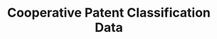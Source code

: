 ---
layout: default
bigquery: https://console.cloud.google.com/bigquery?p=patents-public-data&d=cpc&page=dataset
citation: '“Cooperative Patent Classification” by the EPO and USPTO, for public use. '
contributors:
- EPO
- USPTO
cost: None
description: Cooperative Patent Classification Data contains the scheme and definitions
  of the Cooperative Patent Classification system for classifying patent documents.
  The CPC is the result of a partnership between the EPO and the USPTO in their joint
  effort to develop a common, internationally compatible classification system for
  technical documents, in particular patent publications, which will be used by both
  offices in the patent granting process
documentation: https://www.cooperativepatentclassification.org/cpcSchemeAndDefinitions
last_edit: Mon, 19 Jun 2023 16:43:10 GMT
location: https://www.cooperativepatentclassification.org/index
maintained_by: USPTO, EPO
open_access: 'TRUE'
schema_fields:
- level
- sizeCache
- glossary
- date_revised
- breakdownCode
- titleFull
- title_full
- parents
- title_part
- definition
- children
- informativeReferences
- breakdown_code
- application_references
- residualReferences
- symbol
- scopeLimitingReferences
- residual_references
- titlePart
- applicationReferences
- notAllocatable
- not_allocatable
- synonyms
- rules
- limitingReferences
- ipcConcordant
- childGroups
- additional_only
- child_groups
- dateRevised
- status
- ipc_concordant
- limiting_references
- precedenceLimitingReferences
- informative_references
shortname: cooperative_patent_classification
tags:
- patents
- science
title: Cooperative Patent Classification Data
uuid: 984374a7-16e9-4b35-9445-458daceb01bf
versioning: 'FALSE'
---